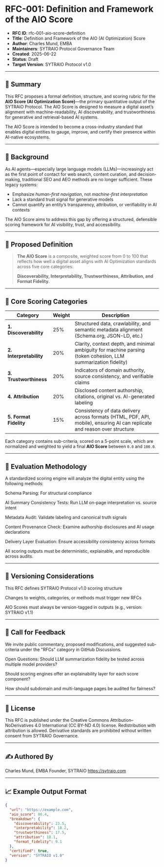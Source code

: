 # RFC-001: Definition and Framework of the AIO Score

- **RFC ID**: rfc-001-aio-score-definition
- **Title**: Definition and Framework of the AIO (AI Optimization) Score
- **Author**: Charles Mund, EMBA
- **Maintainers**: SYTRAIO Protocol Governance Team
- **Created**: 2025-06-22
- **Status**: Draft
- **Target Version**: SYTRAIO Protocol v1.0

---

## 🧭 Summary

This RFC proposes a formal definition, structure, and scoring rubric for the **AIO Score (AI Optimization Score)**—the primary quantitative output of the SYTRAIO Protocol. The AIO Score is designed to measure a digital asset’s alignment with machine-readability, AI discoverability, and trustworthiness for generative and retrieval-based AI systems.

The AIO Score is intended to become a cross-industry standard that enables digital entities to gauge, improve, and certify their presence within AI-native ecosystems.

---

## 📘 Background

As AI agents—especially large language models (LLMs)—increasingly act as the first point of contact for web search, content curation, and decision-making, traditional SEO and AEO methods are no longer sufficient. These legacy systems:

- Emphasize *human-first navigation*, not *machine-first interpretation*
- Lack a standard trust signal for generative models
- Cannot quantify an entity’s transparency, attribution, or verifiability in AI contexts

The AIO Score aims to address this gap by offering a structured, defensible scoring framework for AI visibility, trust, and accessibility.

---

## 🧠 Proposed Definition

> **The AIO Score** is a composite, weighted score from 0 to 100 that reflects how well a digital asset aligns with AI Optimization standards across five core categories:
>
> **Discoverability, Interpretability, Trustworthiness, Attribution, and Format Fidelity.**

---

## 🧩 Core Scoring Categories

| Category           | Weight | Description |
|--------------------|--------|-------------|
| **1. Discoverability**     | 25%    | Structured data, crawlability, and semantic metadata alignment (Schema.org, JSON-LD, etc.) |
| **2. Interpretability**    | 20%    | Clarity, context depth, and minimal ambiguity for machine parsing (token cohesion, LLM summarization fidelity) |
| **3. Trustworthiness**     | 20%    | Indicators of domain authority, source consistency, and verifiable claims |
| **4. Attribution**         | 20%    | Disclosed content authorship, citations, original vs. AI-generated labeling |
| **5. Format Fidelity**     | 15%    | Consistency of data delivery across formats (HTML, PDF, API, mobile), ensuring AI can replicate and reason over structure |

Each category contains sub-criteria, scored on a 5-point scale, which are normalized and weighted to yield a final **AIO Score** between `0.0` and `100.0`.

---

## 🧪 Evaluation Methodology
A standardized scoring engine will analyze the digital entity using the following methods:

Schema Parsing: For structural compliance

AI Summary Consistency Tests: Run LLM on-page interpretation vs. source intent

Metadata Audit: Validate labeling and canonical truth signals

Content Provenance Check: Examine authorship disclosures and AI usage declarations

Delivery Layer Evaluation: Ensure accessibility consistency across formats

All scoring outputs must be deterministic, explainable, and reproducible across audits.

---

## 🔄 Versioning Considerations
This RFC defines SYTRAIO Protocol v1.0 scoring structure

Changes to weights, categories, or methods must trigger new RFCs

AIO Scores must always be version-tagged in outputs (e.g., version: SYTRAIO v1.1)

---

## 📣 Call for Feedback
We invite public commentary, proposed modifications, and suggested sub-criteria under the "RFCs" category in GitHub Discussions.

Open Questions:
Should LLM summarization fidelity be tested across multiple model providers?

Should scoring engines offer an explainability layer for each score component?

How should subdomain and multi-language pages be audited for fairness?

---

## 📜 License
This RFC is published under the Creative Commons Attribution–NoDerivatives 4.0 International (CC BY-ND 4.0) license. Redistribution with attribution is allowed. Derivative standards are prohibited without written consent from SYTRAIO Governance.

---

## ✍️ Authored By
Charles Mund, EMBA
Founder, SYTRAIO
https://sytraio.com

---

## 📈 Example Output Format

```json
{
  "url": "https://example.com",
  "aio_score": 86.4,
  "breakdown": {
    "discoverability": 23.5,
    "interpretability": 18.2,
    "trustworthiness": 17.5,
    "attribution": 18.1,
    "format_fidelity": 9.1
  },
  "certified": true,
  "version": "SYTRAIO v1.0"
}
